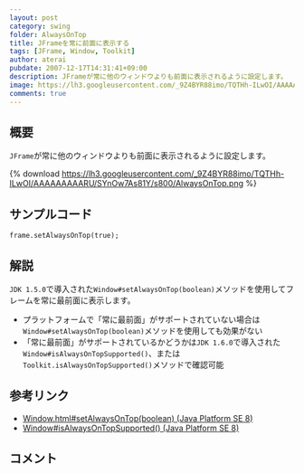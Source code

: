 ```yaml
---
layout: post
category: swing
folder: AlwaysOnTop
title: JFrameを常に前面に表示する
tags: [JFrame, Window, Toolkit]
author: aterai
pubdate: 2007-12-17T14:31:41+09:00
description: JFrameが常に他のウィンドウよりも前面に表示されるように設定します。
image: https://lh3.googleusercontent.com/_9Z4BYR88imo/TQTHh-ILwOI/AAAAAAAAARU/SYnOw7As81Y/s800/AlwaysOnTop.png
comments: true
---
```

## 概要
`JFrame`が常に他のウィンドウよりも前面に表示されるように設定します。

{% download https://lh3.googleusercontent.com/_9Z4BYR88imo/TQTHh-ILwOI/AAAAAAAAARU/SYnOw7As81Y/s800/AlwaysOnTop.png %}

## サンプルコード
<pre class="prettyprint"><code>frame.setAlwaysOnTop(true);
</code></pre>

## 解説
`JDK 1.5.0`で導入された`Window#setAlwaysOnTop(boolean)`メソッドを使用してフレームを常に最前面に表示します。

- プラットフォームで「常に最前面」がサポートされていない場合は`Window#setAlwaysOnTop(boolean)`メソッドを使用しても効果がない
- 「常に最前面」がサポートされているかどうかは`JDK 1.6.0`で導入された`Window#isAlwaysOnTopSupported()`、または`Toolkit.isAlwaysOnTopSupported()`メソッドで確認可能

<!-- dummy comment line for breaking list -->

## 参考リンク
- [Window.html#setAlwaysOnTop(boolean) (Java Platform SE 8)](https://docs.oracle.com/javase/jp/8/docs/api/java/awt/Window.html#setAlwaysOnTop-boolean-)
- [Window#isAlwaysOnTopSupported() (Java Platform SE 8)](https://docs.oracle.com/javase/jp/8/docs/api/java/awt/Window.html#isAlwaysOnTopSupported--)

<!-- dummy comment line for breaking list -->

## コメント
